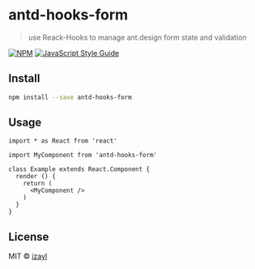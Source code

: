 # antd-hooks-form

> use Reack-Hooks to manage ant.design form state and validation

[![NPM](https://img.shields.io/npm/v/antd-hooks-form.svg)](https://www.npmjs.com/package/antd-hooks-form) [![JavaScript Style Guide](https://img.shields.io/badge/code_style-standard-brightgreen.svg)](https://standardjs.com)

## Install

```bash
npm install --save antd-hooks-form
```

## Usage

```tsx
import * as React from 'react'

import MyComponent from 'antd-hooks-form'

class Example extends React.Component {
  render () {
    return (
      <MyComponent />
    )
  }
}
```

## License

MIT © [izayl](https://github.com/izayl)
